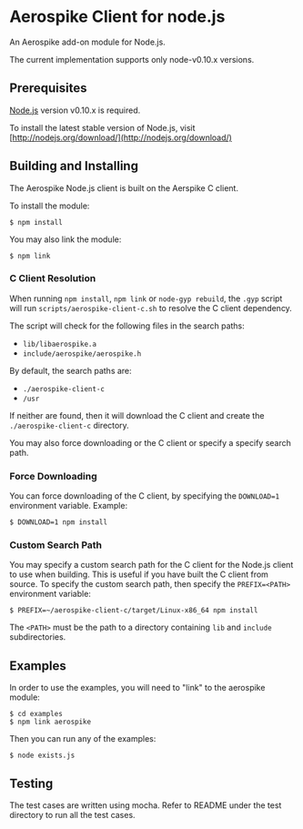 # Aerospike Client for node.js

An Aerospike add-on module for Node.js.

The current implementation supports only node-v0.10.x versions.

## Prerequisites

[Node.js](http://nodejs.org) version v0.10.x is required. 

To install the latest stable version of Node.js, visit [http://nodejs.org/download/](http://nodejs.org/download/)

## Building and Installing

The Aerospike Node.js client is built on the Aerspike C client. 

To install the module:

    $ npm install

You may also link the module:

    $ npm link


### C Client Resolution

When running `npm install`, `npm link` or `node-gyp rebuild`, the `.gyp` 
script will run `scripts/aerospike-client-c.sh` to resolve the C client 
dependency.

The script will check for the following files in the search paths:

- `lib/libaerospike.a`
- `include/aerospike/aerospike.h`

By default, the search paths are:

- `./aerospike-client-c`
- `/usr`

If neither are found, then it will download the C client and create the 
`./aerospike-client-c` directory.

You may also force downloading or the C client or specify a specify search
path.

### Force Downloading

You can force downloading of the C client, by specifying the `DOWNLOAD=1` 
environment variable. Example:

    $ DOWNLOAD=1 npm install

### Custom Search Path

You may specify a custom search path for the C client for the Node.js client
to use when building. This is useful if you have built the C client from source.
To specify the custom search path, then specify the `PREFIX=<PATH>` environment
variable:

    $ PREFIX=~/aerospike-client-c/target/Linux-x86_64 npm install

The `<PATH>` must be the path to a directory containing `lib` and `include` 
subdirectories. 

## Examples

In order to use the examples, you will need to "link" to the aerospike module:

    $ cd examples
    $ npm link aerospike

Then you can run any of the examples:

    $ node exists.js


## Testing

The test cases are written using mocha. Refer to README under the test directory to run
all the test cases.

